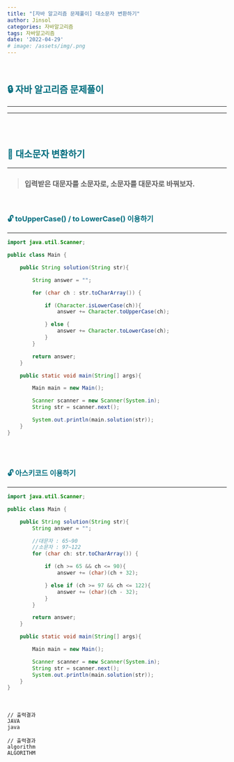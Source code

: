 ```yaml
---
title: "[자바 알고리즘 문제풀이] 대소문자 변환하기"
author: Jinsol
categories: 자바알고리즘
tags: 자바알고리즘
date: '2022-04-29'
# image: /assets/img/.png
---
```


<br>

## <span style="color:#006E7F">**🔒 자바 알고리즘 문제풀이**</span>
<hr>
<hr>

<br>
<br>

## <span style="color:#006E7F">**🔐 대소문자 변환하기**</span>
<hr>

> ### 입력받은 대문자를 소문자로, 소문자를 대문자로 바꿔보자.

<br>

### <span style="color:#006E7F">**🔓 toUpperCase() / to LowerCase() 이용하기**</span>
<hr>

```java
import java.util.Scanner;

public class Main {

    public String solution(String str){

        String answer = "";

        for (char ch : str.toCharArray()) {

            if (Character.isLowerCase(ch)){
                answer += Character.toUpperCase(ch);

            } else {
                answer += Character.toLowerCase(ch);
            }
        }

        return answer;
    }

    public static void main(String[] args){

        Main main = new Main();

        Scanner scanner = new Scanner(System.in);
        String str = scanner.next();

        System.out.println(main.solution(str));
    }
}
```

<br>
<br>

### <span style="color:#006E7F">**🔓 아스키코드 이용하기**</span>
<hr>

```java
import java.util.Scanner;

public class Main {

    public String solution(String str){
        String answer = "";

        //대문자 : 65~90
        //소문자 : 97~122
        for (char ch: str.toCharArray()) {

            if (ch >= 65 && ch <= 90){
                answer += (char)(ch + 32);

            } else if (ch >= 97 && ch <= 122){
                answer += (char)(ch - 32);
            }
        }

        return answer;
    }

    public static void main(String[] args){

        Main main = new Main();

        Scanner scanner = new Scanner(System.in);
        String str = scanner.next();
        System.out.println(main.solution(str));
    }
}
```

<br>

```
// 출력결과
JAVA
java

// 출력결과
algorithm
ALGORITHM
```

